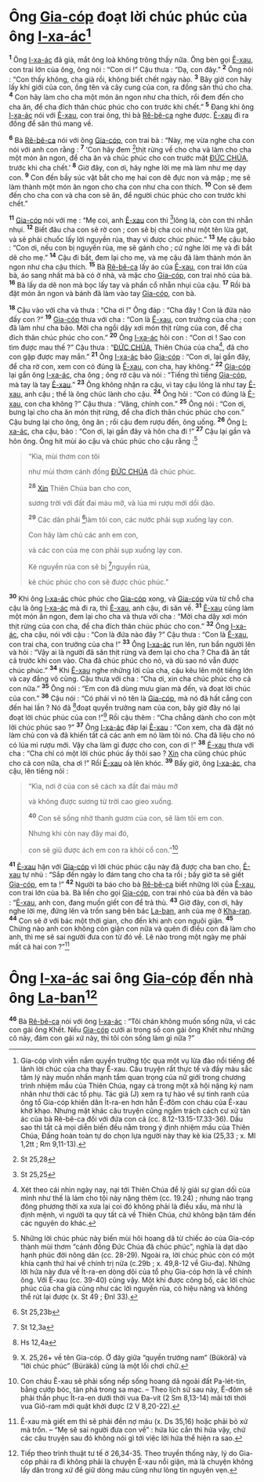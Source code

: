 # Ông [Gia-cóp]() đoạt lời chúc phúc của ông [I-xa-ác]()[^1-0241ed92-09bc-4ef0-8ee8-8a9499bf56be]
<sup><b>1</b></sup> Ông [I-xa-ác]() đã già, mắt ông loà không trông thấy nữa. Ông bèn gọi [Ê-xau](), con trai lớn của ông, ông nói : “Con ơi !” Cậu thưa : “Dạ, con đây.” <sup><b>2</b></sup> Ông nói : “Con thấy không, cha già rồi, không biết chết ngày nào. <sup><b>3</b></sup> Bây giờ con hãy lấy khí giới của con, ống tên và cây cung của con, ra đồng săn thú cho cha. <sup><b>4</b></sup> Con hãy làm cho cha một món ăn ngon như cha thích, rồi đem đến cho cha ăn, để cha đích thân chúc phúc cho con trước khi chết.” <sup><b>5</b></sup> Đang khi ông [I-xa-ác]() nói với [Ê-xau](), con trai ông, thì bà [Rê-bê-ca]() nghe được. [Ê-xau]() đi ra đồng để săn thú mang về.

<sup><b>6</b></sup> Bà [Rê-bê-ca]() nói với ông [Gia-cóp](), con trai bà : “Này, mẹ vừa nghe cha con nói với anh con rằng : <sup><b>7</b></sup> ‘Con hãy đem [^1@-0241ed92-09bc-4ef0-8ee8-8a9499bf56be]thịt rừng về cho cha và làm cho cha một món ăn ngon, để cha ăn và chúc phúc cho con trước mặt [ĐỨC CHÚA](), trước khi cha chết.’ <sup><b>8</b></sup> Giờ đây, con ơi, hãy nghe lời mẹ mà làm như mẹ dạy con. <sup><b>9</b></sup> Con đến bầy súc vật bắt cho mẹ hai con dê đực non và mập ; mẹ sẽ làm thành một món ăn ngon cho cha con như cha con thích. <sup><b>10</b></sup> Con sẽ đem đến cho cha con và cha con sẽ ăn, để người chúc phúc cho con trước khi chết.”

<sup><b>11</b></sup> [Gia-cóp]() nói với mẹ : “Mẹ coi, anh [Ê-xau]() con thì [^2@-0241ed92-09bc-4ef0-8ee8-8a9499bf56be]lông lá, còn con thì nhẵn nhụi. <sup><b>12</b></sup> Biết đâu cha con sẽ rờ con ; con sẽ bị cha coi như một tên lừa gạt, và sẽ phải chuốc lấy lời nguyền rủa, thay vì được chúc phúc.” <sup><b>13</b></sup> Mẹ cậu bảo : “Con ơi, nếu con bị nguyền rủa, mẹ sẽ gánh cho ; cứ nghe lời mẹ và đi bắt dê cho mẹ.” <sup><b>14</b></sup> Cậu đi bắt, đem lại cho mẹ, và mẹ cậu đã làm thành món ăn ngon như cha cậu thích. <sup><b>15</b></sup> Bà [Rê-bê-ca]() lấy áo của [Ê-xau](), con trai lớn của bà, áo sang nhất mà bà có ở nhà, và mặc cho [Gia-cóp](), con trai nhỏ của bà. <sup><b>16</b></sup> Bà lấy da dê non mà bọc lấy tay và phần cổ nhẵn nhụi của cậu. <sup><b>17</b></sup> Rồi bà đặt món ăn ngon và bánh đã làm vào tay [Gia-cóp](), con bà.

<sup><b>18</b></sup> Cậu vào với cha và thưa : “Cha ơi !” Ông đáp : “Cha đây ! Con là đứa nào đấy con ?” <sup><b>19</b></sup> [Gia-cóp]() thưa với cha : “Con là [Ê-xau](), con trưởng của cha ; con đã làm như cha bảo. Mời cha ngồi dậy xơi món thịt rừng của con, để cha đích thân chúc phúc cho con.” <sup><b>20</b></sup> Ông [I-xa-ác]() hỏi con : “Con ơi ! Sao con tìm được mau thế ?” Cậu thưa : “[ĐỨC CHÚA](), Thiên Chúa của cha[^2-0241ed92-09bc-4ef0-8ee8-8a9499bf56be], đã cho con gặp được may mắn.” <sup><b>21</b></sup> Ông [I-xa-ác]() bảo [Gia-cóp]() : “Con ơi, lại gần đây, để cha rờ con, xem con có đúng là [Ê-xau](), con cha, hay không.” <sup><b>22</b></sup> [Gia-cóp]() lại gần ông [I-xa-ác](), cha ông ; ông rờ cậu và nói : “Tiếng thì tiếng [Gia-cóp](), mà tay là tay [Ê-xau]().” <sup><b>23</b></sup> Ông không nhận ra cậu, vì tay cậu lông lá như tay [Ê-xau](), anh cậu ; thế là ông chúc lành cho cậu. <sup><b>24</b></sup> Ông hỏi : “Con có đúng là [Ê-xau](), con cha không ?” Cậu thưa : “Vâng, chính con.” <sup><b>25</b></sup> Ông nói : “Con ơi, bưng lại cho cha ăn món thịt rừng, để cha đích thân chúc phúc cho con.” Cậu bưng lại cho ông, ông ăn ; rồi cậu đem rượu đến, ông uống. <sup><b>26</b></sup> Ông [I-xa-ác](), cha cậu, bảo : “Con ơi, lại gần đây và hôn cha đi !” <sup><b>27</b></sup> Cậu lại gần và hôn ông. Ông hít mùi áo cậu và chúc phúc cho cậu rằng :[^3-0241ed92-09bc-4ef0-8ee8-8a9499bf56be]

> “Kìa, mùi thơm con tôi
>
> như mùi thơm cánh đồng [ĐỨC CHÚA]() đã chúc phúc.
>
> <sup><b>28</b></sup> [Xin]() Thiên Chúa ban cho con,
>
> sương trời với đất đai màu mỡ, và lúa mì rượu mới dồi dào.
>
> <sup><b>29</b></sup> Các dân phải [^3@-0241ed92-09bc-4ef0-8ee8-8a9499bf56be]làm tôi con, các nước phải sụp xuống lạy con.
>
> Con hãy làm chủ các anh em con,
>
> và các con của mẹ con phải sụp xuống lạy con.
>
> Kẻ nguyền rủa con sẽ bị [^4@-0241ed92-09bc-4ef0-8ee8-8a9499bf56be]nguyền rủa,
>
> kẻ chúc phúc cho con sẽ được chúc phúc.”

<sup><b>30</b></sup> Khi ông [I-xa-ác]() chúc phúc cho [Gia-cóp]() xong, và [Gia-cóp]() vừa từ chỗ cha cậu là ông [I-xa-ác]() mà đi ra, thì [Ê-xau](), anh cậu, đi săn về. <sup><b>31</b></sup> [Ê-xau]() cũng làm một món ăn ngon, đem lại cho cha và thưa với cha : “Mời cha dậy xơi món thịt rừng của con cha, để cha đích thân chúc phúc cho con.” <sup><b>32</b></sup> Ông [I-xa-ác](), cha cậu, nói với cậu : “Con là đứa nào đây ?” Cậu thưa : “Con là [Ê-xau](), con trai cha, con trưởng của cha !” <sup><b>33</b></sup> Ông [I-xa-ác]() run lên, run bắn người lên và hỏi : “Vậy ai là người đã săn thịt rừng và đem lại cho cha ? Cha đã ăn tất cả trước khi con vào. Cha đã chúc phúc cho nó, và dù sao nó vẫn được chúc phúc.” <sup><b>34</b></sup> Khi [Ê-xau]() nghe những lời của cha, cậu kêu lên một tiếng lớn và cay đắng vô cùng. Cậu thưa với cha : “Cha ơi, xin cha chúc phúc cho cả con nữa.” <sup><b>35</b></sup> Ông nói : “Em con đã dùng mưu gian mà đến, và đoạt lời chúc của con.” <sup><b>36</b></sup> Cậu nói : “Có phải vì nó tên là [Gia-cóp](), mà nó đã hất cẳng con đến hai lần ? Nó đã [^5@-0241ed92-09bc-4ef0-8ee8-8a9499bf56be]đoạt quyền trưởng nam của con, bây giờ đây nó lại đoạt lời chúc phúc của con !”[^4-0241ed92-09bc-4ef0-8ee8-8a9499bf56be] Rồi cậu thêm : “Cha chẳng dành cho con một lời chúc phúc sao ?” <sup><b>37</b></sup> Ông [I-xa-ác]() đáp lại [Ê-xau]() : “Con xem, cha đã đặt nó làm chủ con và đã khiến tất cả các anh em nó làm tôi nó. Cha đã liệu cho nó có lúa mì rượu mới. Vậy cha làm gì được cho con, con ơi !” <sup><b>38</b></sup> [Ê-xau]() thưa với cha : “Cha chỉ có một lời chúc phúc ấy thôi sao ? [Xin]() cha cũng chúc phúc cho cả con nữa, cha ơi !” Rồi [Ê-xau]() oà lên khóc. <sup><b>39</b></sup> Bấy giờ, ông [I-xa-ác](), cha cậu, lên tiếng nói :

> “Kìa, nơi ở của con sẽ cách xa đất đai màu mỡ
>
> và không được sương từ trời cao gieo xuống.
>
> <sup><b>40</b></sup> Con sẽ sống nhờ thanh gươm của con, sẽ làm tôi em con.
>
> Nhưng khi còn nay đây mai đó,
>
> con sẽ giũ được ách em con ra khỏi cổ con.”[^5-0241ed92-09bc-4ef0-8ee8-8a9499bf56be]

<sup><b>41</b></sup> [Ê-xau]() hận với [Gia-cóp]() vì lời chúc phúc cậu này đã được cha ban cho. [Ê-xau]() tự nhủ : “Sắp đến ngày lo đám tang cho cha ta rồi ; bấy giờ ta sẽ giết [Gia-cóp](), em ta !” <sup><b>42</b></sup> Người ta báo cho bà [Rê-bê-ca]() biết những lời của [Ê-xau](), con trai lớn của bà. Bà liền cho gọi [Gia-cóp](), con trai nhỏ của bà đến và bảo : “[Ê-xau](), anh con, đang muốn giết con để trả thù. <sup><b>43</b></sup> Giờ đây, con ơi, hãy nghe lời mẹ, đứng lên và trốn sang bên bác [La-ban](), anh của mẹ ở [Kha-ran](). <sup><b>44</b></sup> Con sẽ ở với bác một thời gian, cho đến khi anh con nguôi giận. <sup><b>45</b></sup> Chừng nào anh con không còn giận con nữa và quên đi điều con đã làm cho anh, thì mẹ sẽ sai người đưa con từ đó về. Lẽ nào trong một ngày mẹ phải mất cả hai con ?”[^6-0241ed92-09bc-4ef0-8ee8-8a9499bf56be]

# Ông [I-xa-ác]() sai ông [Gia-cóp]() đến nhà ông [La-ban]()[^7-0241ed92-09bc-4ef0-8ee8-8a9499bf56be]
<sup><b>46</b></sup> Bà [Rê-bê-ca]() nói với ông [I-xa-ác]() : “Tôi chán không muốn sống nữa, vì các con gái ông Khết. Nếu [Gia-cóp]() cưới ai trong số con gái ông Khết như những cô này, đám con gái xứ này, thì tôi còn sống làm gì nữa ?”

[^1-0241ed92-09bc-4ef0-8ee8-8a9499bf56be]: Gia-cóp vĩnh viễn nắm quyền trưởng tộc qua một vụ lừa đảo nổi tiếng để lãnh lời chúc của cha thay Ê-xau. Câu truyện rất thực tế và đầy màu sắc tâm lý này muốn nhấn mạnh tầm quan trọng của nữ giới trong chương trình nhiệm mầu của Thiên Chúa, ngay cả trong một xã hội nặng ký nam nhân như thời các tổ phụ. Tác giả (J) xem ra tự hào về sự tinh ranh của ông tổ Gia-cóp khiến dân Ít-ra-en hơn hẳn Ê-đôm con cháu của Ê-xau khờ khạo. Nhưng mặt khác câu truyện cũng ngầm trách cách cư xử tàn ác của bà Rê-bê-ca đối với đứa con cả (cc. 8.12-13.15-17.33-36). Dầu sao thì tất cả mọi diễn biến đều nằm trong ý định nhiệm mầu của Thiên Chúa, Đấng hoàn toàn tự do chọn lựa người này thay kẻ kia (25,33 ; x. Ml 1,2tt ; Rm 9,11-13).
[^2-0241ed92-09bc-4ef0-8ee8-8a9499bf56be]: Xét theo cái nhìn ngày nay, nại tới Thiên Chúa để lý giải sự gian dối của mình như thế là làm cho tội này nặng thêm (cc. 19.24) ; nhưng não trạng đông phương thời xa xưa lại coi đó không phải là điều xấu, mà như là định mệnh, vì người ta quy tất cả về Thiên Chúa, chứ không bận tâm đến các nguyên do khác.
[^3-0241ed92-09bc-4ef0-8ee8-8a9499bf56be]: Những lời chúc phúc này biến mùi hôi hoang dã từ chiếc áo của Gia-cóp thành mùi thơm “cánh đồng Đức Chúa đã chúc phúc”, nghĩa là dạt dào hạnh phúc đời nông dân (cc. 28-29). Ngoài ra, lời chúc phúc còn có một khía cạnh thứ hai về chính trị nữa (c.29b ; x. 49,8-12 về Giu-đa). Những lời hứa này đưa về Ít-ra-en dòng dõi của tổ phụ Gia-cóp hơn là về chính ông. Với Ê-xau (cc. 39-40) cũng vậy. Một khi được công bố, các lời chúc phúc của cha già cũng như các lời nguyền rủa, có hiệu năng và không thể rút lại được (x. St 49 ; Đnl 33).
[^4-0241ed92-09bc-4ef0-8ee8-8a9499bf56be]: X. 25,26+ về tên Gia-cóp. Ở đây giữa “quyền trưởng nam” (Bükörâ) và “lời chúc phúc” (Büräkâ) cũng là một lối chơi chữ.
[^5-0241ed92-09bc-4ef0-8ee8-8a9499bf56be]: Con cháu Ê-xau sẽ phải sống nếp sống hoang dã ngoài đất Pa-lét-tin, bằng cướp bóc, tàn phá trong sa mạc. – Theo lịch sử sau này, Ê-đôm sẽ phải thần phục Ít-ra-en dưới thời vua Đa-vít (2 Sm 8,13-14) mãi tới thời vua Giô-ram mới quật khởi được (2 V 8,20-22).
[^6-0241ed92-09bc-4ef0-8ee8-8a9499bf56be]: Ê-xau mà giết em thì sẽ phải đền nợ máu (x. Ds 35,16) hoặc phải bỏ xứ mà trốn. – “Mẹ sẽ sai người đưa con về” : hứa lúc cần thì hứa vậy, chứ các câu truyện sau đó không nói gì tới việc lời hứa thể hiện ra sao.
[^7-0241ed92-09bc-4ef0-8ee8-8a9499bf56be]: Tiếp theo trình thuật tư tế ở 26,34-35. Theo truyền thống này, lý do Gia-cóp phải ra đi không phải là chuyện Ê-xau nổi giận, mà là chuyện không lấy dân trong xứ để giữ dòng máu cũng như lòng tin nguyên vẹn.
[^1@-0241ed92-09bc-4ef0-8ee8-8a9499bf56be]: St 25,28
[^2@-0241ed92-09bc-4ef0-8ee8-8a9499bf56be]: St 25,25
[^3@-0241ed92-09bc-4ef0-8ee8-8a9499bf56be]: St 25,23b
[^4@-0241ed92-09bc-4ef0-8ee8-8a9499bf56be]: St 12,3a
[^5@-0241ed92-09bc-4ef0-8ee8-8a9499bf56be]: Hs 12,4a